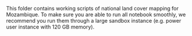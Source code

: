 This folder contains working scripts of national land cover mapping for Mozambique. To make sure you are able to run all notebook smoothly, we recommend you run them through a large sandbox instance (e.g. power user instance with 120 GB memory). 
